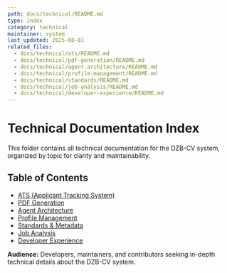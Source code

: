 ```yaml
---
path: docs/technical/README.md
type: index
category: technical
maintainer: system
last_updated: 2025-08-01
related_files:
  - docs/technical/ats/README.md
  - docs/technical/pdf-generation/README.md
  - docs/technical/agent-architecture/README.md
  - docs/technical/profile-management/README.md
  - docs/technical/standards/README.md
  - docs/technical/job-analysis/README.md
  - docs/technical/developer-experience/README.md
---
```


# Technical Documentation Index

This folder contains all technical documentation for the DZB-CV system, organized by topic for clarity and maintainability.

## Table of Contents
- [ATS (Applicant Tracking System)](ats/README.md)
- [PDF Generation](pdf-generation/README.md)
- [Agent Architecture](agent-architecture/README.md)
- [Profile Management](profile-management/README.md)
- [Standards & Metadata](standards/README.md)
- [Job Analysis](job-analysis/README.md)
- [Developer Experience](developer-experience/README.md)

**Audience:** Developers, maintainers, and contributors seeking in-depth technical details about the DZB-CV system. 